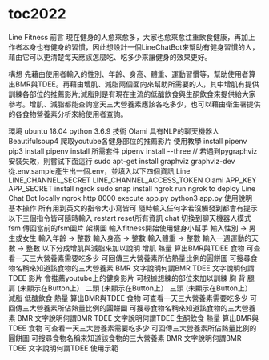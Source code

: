 # toc2022

Line Fitness
前言
現在健身的人愈來愈多，大家也愈來愈注重飲食健康，再加上作者本身也有健身的習慣，因此想設計一個LineChatBot來幫助有健身習慣的人，藉由它可以更清楚每天應該怎麼吃、吃多少來讓健身的效果更好。

構想
先藉由使用者輸入的性別、年齡、身高、體重、運動習慣等，幫助使用者算出BMR與TDEE。再藉由增肌、減脂兩個面向來幫助所需要的人，其中增肌有提供訓練各部位的推薦影片;減脂則是有現在主流的低醣飲食與生酮飲食來提供給大家參考。增肌、減脂都能查詢當天三大營養素應該各吃多少，也可以藉由衛生署提供的各食物營養素分析來給使用者查詢。

環境
ubuntu 18.04
python 3.6.9
技術
Olami
具有NLP的聊天機器人
Beautifulsoup4
爬取youtube各健身部位的推薦影片
使用教學
install pipenv
pip3 install pipenv
install 所需套件
pipenv install --three
// 若遇到pygraphviz安裝失敗，則嘗試下面這行
sudo apt-get install graphviz graphviz-dev
從.env.sample產生出一個.env，並填入以下四個資訊
Line
LINE_CHANNEL_SECRET
LINE_CHANNEL_ACCESS_TOKEN
Olami
APP_KEY
APP_SECRET
install ngrok
sudo snap install ngrok
run ngrok to deploy Line Chat Bot locally
ngrok http 8000
execute app.py
python3 app.py
使用說明
基本操作
所有用到英文的指令大小寫皆可
隨時輸入任何字若沒觸發到都會有提示
以下三個指令皆可隨時輸入
restart
reset所有資訊
chat
切換到聊天機器人模式
fsm
傳回當前的fsm圖片
架構圖
輸入fitness開始使用健身小幫手
輸入性別 -> 男生或女生
輸入年齡 -> 整數
輸入身高 -> 整數
輸入體重 -> 整數
輸入一週運動的天數 -> 整數
以下分成增肌與減脂來加以說明
增肌
熱量
算出BMR與TDEE
食物
可查看一天三大營養素需要吃多少
可回傳三大營養素所佔熱量比例的圓餅圖
可搜尋食物名稱來知道該食物的三大營養素
BMR
文字說明何謂BMR
TDEE
文字說明何謂TDEE
影片
會推薦youtube上的健身影片
可根據想練的部位來加以訓練
胸
背
腿
肩 (未顯示在Button上）
二頭 (未顯示在Button上）
三頭 (未顯示在Button上）
減脂
低醣飲食
熱量
算出BMR與TDEE
食物
可查看一天三大營養素需要吃多少
可回傳三大營養素所佔熱量比例的圓餅圖
可搜尋食物名稱來知道該食物的三大營養素
BMR
文字說明何謂BMR
TDEE
文字說明何謂TDEE
生酮飲食
熱量
算出BMR與TDEE
食物
可查看一天三大營養素需要吃多少
可回傳三大營養素所佔熱量比例的圓餅圖
可搜尋食物名稱來知道該食物的三大營養素
BMR
文字說明何謂BMR
TDEE
文字說明何謂TDEE
使用示範
